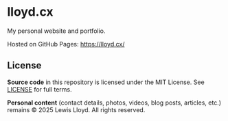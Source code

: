 # lloyd.cx

My personal website and portfolio.

Hosted on GitHub Pages: https://lloyd.cx/

## License

**Source code** in this repository is licensed under the MIT License. See [LICENSE](./LICENSE) for full terms.

**Personal content** (contact details, photos, videos, blog posts, articles, etc.) remains © 2025 Lewis Lloyd. All rights reserved.
